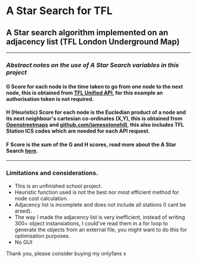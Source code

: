 # A Star Search for TFL
## **A Star search algorithm implemented on an adjacency list (TFL London Underground Map)**
---
### *Abstract notes on the use of A Star Search variables in this project*

#### G Score for each node is the **time taken** to go from one node to the next node, this is obtained from [TFL Unified API](https://api.tfl.gov.uk/swagger/ui/index.html "TFL Unified API"), for this example an authorisation token is not required.

#### H (Heuristic) Score for each node is the Eucledian product of a node and its next neighbour's cartesian co-ordinates (X,Y), this is obtained from [Openstreetmaps](https://wiki.openstreetmap.org/wiki/List_of_London_Underground_stations "List of Underground Stations") and [github.com/jamesstonehill](https://github.com/jamesstonehill/london-underground-stations-with-ics-codes/blob/master/stations.csv), this also includes TFL Station ICS codes which are needed for each API request.

#### F Score is the sum of the G and H scores, read more about the A Star Search [here](https://brilliant.org/wiki/a-star-search/ "Brilliant.com explanation").

---
### Limitations and considerations.
- This is an unfinished school project.
- Heuristic function used is not the best nor most efficient method for node cost calculation.
- Adjacency list is incomplete and does not include all stations (I cant be arsed).
- The way I made the adjacency list is very inefficient, instead of writing 300+ object instansiations, I could've read them in a for loop to generate the objects from an external file, you might want to do this for optimisation purposes.
- No GUI


Thank you, please consider buying my onlyfans x
